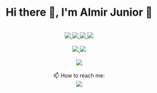 <div align="center">
  <h1>Hi there 👋, I'm Almir Junior 🔭</h1>
  <br>
  <div>
    <!---->
    <a href="https://github.com/TI-TecnicamenteIdiotas/e-commerce">
      <img src="https://github-readme-stats.vercel.app/api/pin/?username=TI-TecnicamenteIdiotas&repo=e-commerce&bg_color=160038&text_color=FFFFFF&icon_color=3DC299&title_color=FFFFFF&border_radius=1.75rem">
    </a>
    <!---->
    <a href="https://github.com/HRKings/GitGudCli">
      <img src="https://github-readme-stats.vercel.app/api/pin/?username=HRKings&repo=gitgudcli&bg_color=160038&text_color=FFFFFF&icon_color=3DC299&title_color=FFFFFF&border_radius=1.75rem">
    </a>
    <!---->
    <a href="https://github.com/AlmirJNR/AlmirJNR.github.io">
      <img src="https://github-readme-stats.vercel.app/api/pin/?username=AlmirJNR&repo=AlmirJNR.github.io&bg_color=160038&text_color=FFFFFF&icon_color=3DC299&title_color=FFFFFF&border_radius=1.75rem">
    </a>
    <!---->
    <a href="https://github.com/AlmirJNR/NodeJS-Angular-FullStackApplication">
      <img src="https://github-readme-stats.vercel.app/api/pin/?username=AlmirJNR&repo=NodeJS-Angular-FullStackApplication&bg_color=160038&text_color=FFFFFF&icon_color=3DC299&title_color=FFFFFF&border_radius=1.75rem">
    </a>
    <!---->
    <br><br>
    <a href="https://github.com/AlmirJNR">
    <div>
      <img src="https://github-readme-stats.vercel.app/api?username=AlmirJNR&show_icons=true&bg_color=160038&text_color=3DC299&icon_color=3DC299&title_color=FFFFFF&border_radius=2.5rem">
    <img src="https://github-readme-stats.vercel.app/api/top-langs?username=AlmirJNR&layout=compact&show_icons=true&bg_color=160038&text_color=3DC299&icon_color=3DC299&title_color=FFFFFF&border_radius=2.5rem">
    </div>
    <br>
    <img src="https://github-profile-trophy.vercel.app/?username=AlmirJNR&row=1&theme=algolia">
  </div>
  </a>
  <br>
  📫 How to reach me:<br>
  <a href="https://www.linkedin.com/in/almir-j%C3%BAnior/"><img src="https://img.shields.io/badge/LinkedIn-0077B5?style=for-the-badge&logo=linkedin&logoColor=white"></a>
</div>
<!--
**AlmirJNR/AlmirJNR** is a ✨ _special_ ✨ repository because its `README.md` (this file) appears on your GitHub profile.

Here are some ideas to get you started:

- 🔭 I’m currently working on ...
- 🌱 I’m currently learning ...
- 👯 I’m looking to collaborate on ...
- 🤔 I’m looking for help with ...
- 💬 Ask me about ...
- 📫 How to reach me: ...
- 😄 Pronouns: ...
- ⚡ Fun fact: ...
-->
